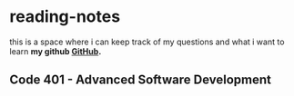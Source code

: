 # reading-notes
this is a space where i can keep track of my questions and what i want to learn
**my github [GitHub](https://github.com/AnasNemrawi).**
## Code 401 - Advanced Software Development
